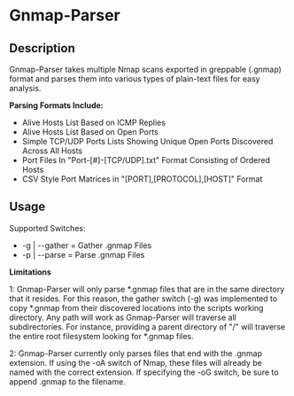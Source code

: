 Gnmap-Parser
============

Description
-----------
Gnmap-Parser takes multiple Nmap scans exported in greppable (.gnmap) format and parses them into various types of plain-text files for easy analysis.

**Parsing Formats Include:**

* Alive Hosts List Based on ICMP Replies
* Alive Hosts List Based on Open Ports
* Simple TCP/UDP Ports Lists Showing Unique Open Ports Discovered Across All Hosts
* Port Files In "Port-[#]-[TCP/UDP].txt" Format Consisting of Ordered Hosts
* CSV Style Port Matrices in "[PORT],[PROTOCOL],[HOST]" Format

Usage
-----
Supported Switches:

* -g | --gather = Gather .gnmap Files
* -p | --parse  = Parse .gnmap Files

**Limitations**

1: Gnmap-Parser will only parse *.gnmap files that are in the same directory that it resides. For this reason, the gather switch (-g) was 
implemented to copy *.gnmap from their discovered locations into the scripts working directory. Any path will work as Gnmap-Parser will traverse all
subdirectories. For instance, providing a parent directory of "/" will traverse the entire root filesystem looking for *.gnmap files.

2: Gnmap-Parser currently only parses files that end with the .gnmap extension. If using the -oA switch of Nmap, these files will already
be named with the correct extension. If specifying the -oG switch, be sure to append .gnmap to the filename.
